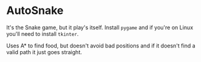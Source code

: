 # AutoSnake

It's the Snake game, but it play's itself. Install `pygame` and if you're on Linux you'll need to install `tkinter`. 

Uses A* to find food, but doesn't avoid bad positions and if it doesn't find a valid path it just goes straight.